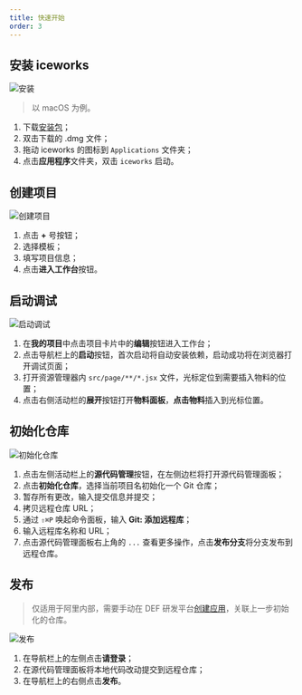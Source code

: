 ```yaml
---
title: 快速开始
order: 3
---
```


## 安装 iceworks

![安装](https://img.alicdn.com/tfs/TB11esus1H2gK0jSZJnXXaT1FXa-960-600.gif)

> 以 macOS 为例。

1. 下载[安装包](https://iceworks.oss-cn-hangzhou.aliyuncs.com/mac/iceworks-setup.dmg)；
2. 双击下载的 .dmg 文件；
3. 拖动 iceworks 的图标到 `Applications` 文件夹；
4. 点击**应用程序**文件夹，双击 `iceworks` 启动。

## 创建项目

![创建项目](https://img.alicdn.com/tfs/TB1oOcps9f2gK0jSZFPXXXsopXa-2000-1600.gif)

1. 点击 **+** 号按钮；
2. 选择模板；
3. 填写项目信息；
4. 点击**进入工作台**按钮。

## 启动调试

![启动调试](https://img.alicdn.com/tfs/TB18dsss1L2gK0jSZFmXXc7iXXa-960-600.gif)

1. 在**我的项目**中点击项目卡片中的**编辑**按钮进入工作台；
2. 点击导航栏上的**启动**按钮，首次启动将自动安装依赖，启动成功将在浏览器打开调试页面；
3. 打开资源管理器内 `src/page/**/*.jsx` 文件，光标定位到需要插入物料的位置；
3. 点击右侧活动栏的**展开**按钮打开**物料面板**，**点击物料**插入到光标位置。

## 初始化仓库

![初始化仓库](https://img.alicdn.com/tfs/TB1gR7Ss4n1gK0jSZKPXXXvUXXa-960-600.gif)

1. 点击左侧活动栏上的**源代码管理**按钮，在左侧边栏将打开源代码管理面板；
2. 点击**初始化仓库**，选择当前项目名初始化一个 Git 仓库；
3. 暂存所有更改，输入提交信息并提交；
4. 拷贝远程仓库 URL；
5. 通过 `⇧⌘P` 唤起命令面板，输入 **Git: 添加远程库**；
6. 输入远程库名称和 URL；
7. 点击源代码管理面板右上角的 `...` 查看更多操作，点击**发布分支**将分支发布到远程仓库。

## 发布

> 仅适用于阿里内部，需要手动在 DEF 研发平台[创建应用](https://work.def.alibaba-inc.com/apply/new)，关联上一步初始化的仓库。

![发布](https://img.alicdn.com/tfs/TB1X9SKtoH1gK0jSZSyXXXtlpXa-960-600.gif)

1. 在导航栏上的左侧点击**请登录**；
2. 在源代码管理面板将本地代码改动提交到远程仓库；
3. 在导航栏上的右侧点击**发布**。

